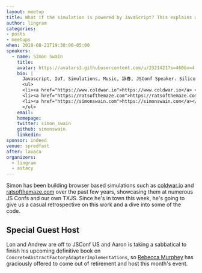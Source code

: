 ```yaml
---
layout: meetup
title: What if the simulation is powered by JavaScript? This explains a lot.
author: lingram
categories:
- posts
- meetups
when: 2018-08-21T19:30:00-05:00
speakers:
  - name: Simon Swain
    title:
    avatar: https://avatars3.githubusercontent.com/u/2321421?s=460&v=4
    bio: |
      Javascript, IoT, Simulations, Music, 詠春, JSConf Speaker. Silicon Labs Cloud Architect.
      <ul>
      <li><a href="https://www.coldwar.io">https://www.coldwar.io</a> </li>
      <li><a href="https://ratsofthemaze.com">https://ratsofthemaze.com</a> </li>
      <li><a href="https://simonswain.com">https://simonswain.com</a></li>
      </ul>
    email:
    homepage:
    twitter: simon_swain
    github: simonswain
    linkedin:
sponsor: indeed
venue: spredfast
after: lavaca
organizers:
  - lingram
  - astacy
---
```


Simon has been building browser based simulations such as [coldwar.io](https://coldwar.io) and [ratsofthemaze.com](https://ratsofthemaze.com) over the past few years, showcasing them at numerous JS Confs and our own TXJS. Since he's in town this week, he's going to give us a casual retrospective on this work and a dive into some of the code.

## Special Guest Host

Lon and Andrew are off to JSConf US and Aaron is taking a sabbatical to finish his upcoming definitive book on `ConcreteAbstractFactoryAdapterImplementations`, so [Rebecca Murphey](https://twitter.com/rmurphey) has graciously offered to come out of retirement and host this month's event.
